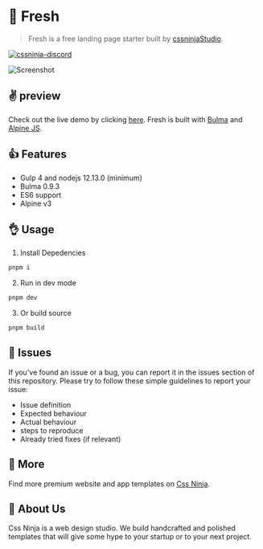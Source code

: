 # 👋 Fresh
> Fresh is a free landing page starter built by [cssninjaStudio](https://cssninja.io).

[![cssninja-discord](https://img.shields.io/discord/785473098069311510?label=join%20us%20on%20discord&color=6944EC)](https://go.cssninja.io/discord)

![Screenshot](https://media.cssninja.io/products/fresh/product.png "Fresh")

## ✌️ preview

Check out the live demo by clicking [here](https://fresh.cssninja.io). 
Fresh is built with [Bulma](https://bulma.io) and [Alpine JS](https://github.com/alpinejs/alpine).

## 👍 Features

* Gulp 4 and nodejs 12.13.0 (minimum)
* Bulma 0.9.3
* ES6 support
* Alpine v3

## 👌 Usage

1. Install Depedencies

```sh
pnpm i
```

2. Run in dev mode

```sh
pnpm dev
```

3. Or build source

```sh
pnpm build
```

## 🍔 Issues

If you've found an issue or a bug, you can report it in the issues section of this repository. Please try to follow these simple guidelines to report your issue:

* Issue definition
* Expected behaviour
* Actual behaviour
* steps to reproduce
* Already tried fixes (if relevant)

## 🎉 More

Find more premium website and app templates on [Css Ninja](https://cssninja.io/).

## 🚀 About Us

Css Ninja is a web design studio. We build handcrafted and polished templates that will give some hype to your startup or to your next project.
